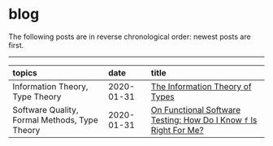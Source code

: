 # blog


The following posts are in reverse chronological order: newest posts are first.

---

| topics | date | title |
|:-------|:-----|:------|
| Information Theory, Type Theory  | 2020-01-31 | [The Information Theory of Types](https://github.com/harveywi/blog/blob/master/posts/2020-02-06.md)
| Software Quality, Formal Methods, Type Theory  | 2020-01-31 | [On Functional Software Testing: How Do I Know `f` Is Right For Me?](https://github.com/harveywi/blog/blob/master/posts/2020-01-31.md)
